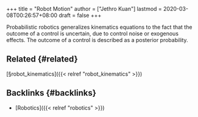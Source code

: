 +++
title = "Robot Motion"
author = ["Jethro Kuan"]
lastmod = 2020-03-08T00:26:57+08:00
draft = false
+++

Probabilistic robotics generalizes kinematics equations to the fact
that the outcome of a control is uncertain, due to control noise or
exogenous effects. The outcome of a control is described as a
posterior probability.


## Related {#related}

[§robot\_kinematics]({{< relref "robot_kinematics" >}})


## Backlinks {#backlinks}

-   [Robotics]({{< relref "robotics" >}})
